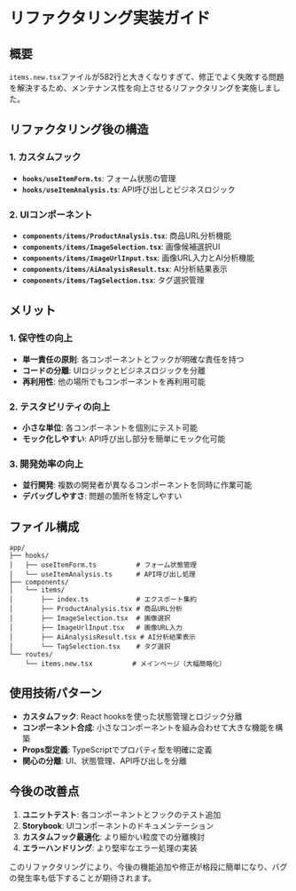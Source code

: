# リファクタリング実装ガイド

## 概要

`items.new.tsx`ファイルが582行と大きくなりすぎて、修正でよく失敗する問題を解決するため、メンテナンス性を向上させるリファクタリングを実施しました。

## リファクタリング後の構造

### 1. カスタムフック
- **`hooks/useItemForm.ts`**: フォーム状態の管理
- **`hooks/useItemAnalysis.ts`**: API呼び出しとビジネスロジック

### 2. UIコンポーネント
- **`components/items/ProductAnalysis.tsx`**: 商品URL分析機能
- **`components/items/ImageSelection.tsx`**: 画像候補選択UI
- **`components/items/ImageUrlInput.tsx`**: 画像URL入力とAI分析機能
- **`components/items/AiAnalysisResult.tsx`**: AI分析結果表示
- **`components/items/TagSelection.tsx`**: タグ選択管理

## メリット

### 1. 保守性の向上
- **単一責任の原則**: 各コンポーネントとフックが明確な責任を持つ
- **コードの分離**: UIロジックとビジネスロジックを分離
- **再利用性**: 他の場所でもコンポーネントを再利用可能

### 2. テスタビリティの向上
- **小さな単位**: 各コンポーネントを個別にテスト可能
- **モック化しやすい**: API呼び出し部分を簡単にモック化可能

### 3. 開発効率の向上
- **並行開発**: 複数の開発者が異なるコンポーネントを同時に作業可能
- **デバッグしやすさ**: 問題の箇所を特定しやすい

## ファイル構成

```
app/
├── hooks/
│   ├── useItemForm.ts          # フォーム状態管理
│   └── useItemAnalysis.ts      # API呼び出し処理
├── components/
│   └── items/
│       ├── index.ts            # エクスポート集約
│       ├── ProductAnalysis.tsx # 商品URL分析
│       ├── ImageSelection.tsx  # 画像選択
│       ├── ImageUrlInput.tsx   # 画像URL入力
│       ├── AiAnalysisResult.tsx # AI分析結果表示
│       └── TagSelection.tsx    # タグ選択
└── routes/
    └── items.new.tsx          # メインページ（大幅簡略化）
```

## 使用技術パターン

- **カスタムフック**: React hooksを使った状態管理とロジック分離
- **コンポーネント合成**: 小さなコンポーネントを組み合わせて大きな機能を構築
- **Props型定義**: TypeScriptでプロパティ型を明確に定義
- **関心の分離**: UI、状態管理、API呼び出しを分離

## 今後の改善点

1. **ユニットテスト**: 各コンポーネントとフックのテスト追加
2. **Storybook**: UIコンポーネントのドキュメンテーション
3. **カスタムフック最適化**: より細かい粒度での分離検討
4. **エラーハンドリング**: より堅牢なエラー処理の実装

このリファクタリングにより、今後の機能追加や修正が格段に簡単になり、バグの発生率も低下することが期待されます。

